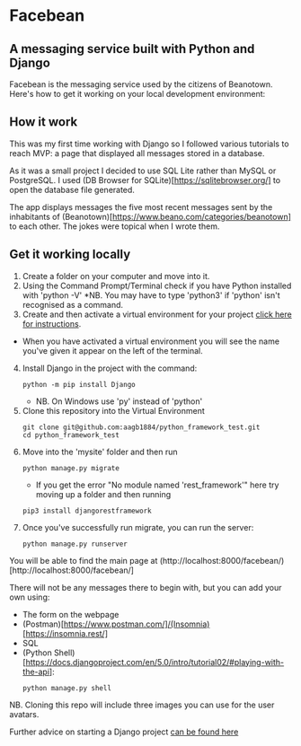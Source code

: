 # Facebean
## A messaging service built with Python and Django

Facebean is the messaging service used by the citizens of Beanotown. Here's how to get it working on your local development environment:

## How it work

This was my first time working with Django so I followed various tutorials to reach MVP: a page that displayed all messages stored in a database.

As it was a small project I decided to use SQL Lite rather than MySQL or PostgreSQL. I used (DB Browser for SQLite)[https://sqlitebrowser.org/] to open the database file generated. 

The app displays messages the five most recent messages sent by the inhabitants of (Beanotown)[https://www.beano.com/categories/beanotown] to each other. The jokes were topical when I wrote them.

## Get it working locally

1. Create a folder on your computer and move into it.
2. Using the Command Prompt/Terminal check if you have Python installed with 'python -V'
   *NB. You may have to type 'python3' if 'python' isn't recognised as a command.
3. Create and then activate a virtual environment for your project [click here for instructions](https://docs.python.org/3/tutorial/venv.html).
  * When you have activated a virtual environment you will see the name you've given it appear on the left of the terminal.
4. Install Django in the project with the command:
    ```
    python -m pip install Django
    ```
    * NB. On Windows use 'py' instead of 'python'
5. Clone this repository into the Virtual Environment
   ```
   git clone git@github.com:aagb1884/python_framework_test.git
   cd python_framework_test
   ```
6. Move into the 'mysite' folder and then run
   ```
   python manage.py migrate
   ```
   * If you get the error "No module named 'rest_framework'" here try moving up a folder and then running
   ```
   pip3 install djangorestframework
   ```
7. Once you've successfully run migrate, you can run the server:
   ```
   python manage.py runserver
   ```
You will be able to find the main page at (http://localhost:8000/facebean/)[http://localhost:8000/facebean/]

There will not be any messages there to begin with, but you can add your own using:
* The form on the webpage
* (Postman)[https://www.postman.com/]/(Insomnia)[https://insomnia.rest/]
* SQL
* (Python Shell)[https://docs.djangoproject.com/en/5.0/intro/tutorial02/#playing-with-the-api]:
  ```
  python manage.py shell
  ``` 
NB. Cloning this repo will include three images you can use for the user avatars.

Further advice on starting a Django project [can be found here](https://docs.djangoproject.com/en/5.0/intro/tutorial01/)
